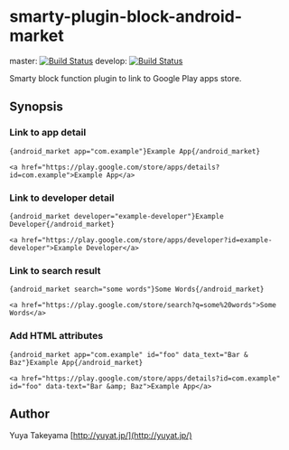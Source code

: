 smarty-plugin-block-android-market
==================================

master: [![Build Status](https://secure.travis-ci.org/yuya-takeyama/smarty-plugin-block-android-market.png?branch=master)](http://travis-ci.org/yuya-takeyama/smarty-plugin-block-android-market)
develop: [![Build Status](https://secure.travis-ci.org/yuya-takeyama/smarty-plugin-block-android-market.png?branch=develop)](http://travis-ci.org/yuya-takeyama/smarty-plugin-block-android-market)

Smarty block function plugin to link to Google Play apps store.

Synopsis
--------

### Link to app detail

```
{android_market app="com.example"}Example App{/android_market}

<a href="https://play.google.com/store/apps/details?id=com.example">Example App</a>
```

### Link to developer detail

```
{android_market developer="example-developer"}Example Developer{/android_market}

<a href="https://play.google.com/store/apps/developer?id=example-developer">Example Developer</a>
```

### Link to search result

```
{android_market search="some words"}Some Words{/android_market}

<a href="https://play.google.com/store/search?q=some%20words">Some Words</a>
```

### Add HTML attributes

```
{android_market app="com.example" id="foo" data_text="Bar & Baz"}Example App{/android_market}

<a href="https://play.google.com/store/apps/details?id=com.example" id="foo" data-text="Bar &amp; Baz">Example App</a>
```

Author
------

Yuya Takeyama [http://yuyat.jp/](http://yuyat.jp/)
